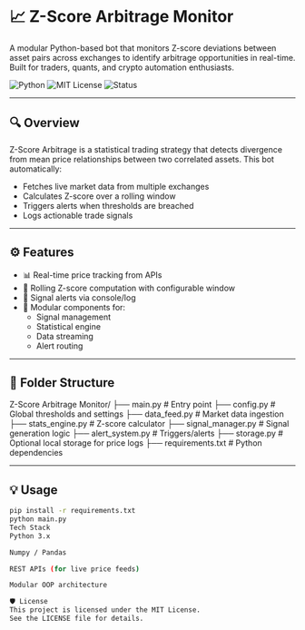 # 📈 Z-Score Arbitrage Monitor

A modular Python-based bot that monitors Z-score deviations between asset pairs across exchanges to identify arbitrage opportunities in real-time. Built for traders, quants, and crypto automation enthusiasts.

![Python](https://img.shields.io/badge/built_with-python-blue?logo=python&logoColor=white)
![MIT License](https://img.shields.io/badge/license-MIT-green)
![Status](https://img.shields.io/badge/status-active-brightgreen)

---

## 🔍 Overview

Z-Score Arbitrage is a statistical trading strategy that detects divergence from mean price relationships between two correlated assets. This bot automatically:

- Fetches live market data from multiple exchanges
- Calculates Z-score over a rolling window
- Triggers alerts when thresholds are breached
- Logs actionable trade signals

---

## ⚙️ Features

- 📊 Real-time price tracking from APIs
- 📐 Rolling Z-score computation with configurable window
- 🔔 Signal alerts via console/log
- 🧱 Modular components for:
  - Signal management
  - Statistical engine
  - Data streaming
  - Alert routing

---

## 🧩 Folder Structure
Z-Score Arbitrage Monitor/
├── main.py             # Entry point
├── config.py           # Global thresholds and settings
├── data_feed.py        # Market data ingestion
├── stats_engine.py     # Z-score calculator
├── signal_manager.py   # Signal generation logic
├── alert_system.py     # Triggers/alerts
├── storage.py          # Optional local storage for price logs
├── requirements.txt    # Python dependencies

---

## 💡 Usage

```bash
pip install -r requirements.txt
python main.py
Tech Stack
Python 3.x

Numpy / Pandas

REST APIs (for live price feeds)

Modular OOP architecture

🛡️ License
This project is licensed under the MIT License.
See the LICENSE file for details.
